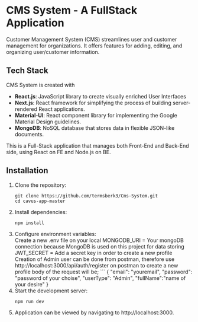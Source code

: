 # CMS System - A FullStack Application

Customer Management System (CMS) streamlines user and customer management for organizations. It offers features for adding, editing, and organizing user/customer information.

## Tech Stack

CMS System is created with
- **React.js**: JavaScript library to create visually enriched User Interfaces
- **Next.js**:  React framework for simplifying the process of building server-rendered React applications.
- **Material-UI**:  React component library for implementing the Google Material Design guidelines.
- **MongoDB**:  NoSQL database that stores data in flexible JSON-like documents.

This is a Full-Stack application that manages both Front-End and Back-End side, using React on FE and Node.js on BE.

## Installation

1. Clone the repository:
   ```
   git clone https://github.com/termsberk3/Cms-System.git
   cd cavus-app-master
   ```
2. Install dependencies:
    ```
    npm install
    ```
3. Configure environment variables:<br/>
   Create a new .env file on your local
   MONGODB_URI = Your mongoDB connection because MongoDB is used on this project for data storing
   JWT_SECRET = Add a secret key in order to create a new profile
   Creation of Admin user can be done from postman, therefore use http://localhost:3000/api/auth/register on postman to create a new profile
   body of the request will be;
       ```
   {
  "email": "youremail",
  "password": "password of your choise",
  "userType": "Admin",
  "fullName":"name of your desire"
}
4. Start the development server:
    ```
    npm run dev
    ```
5. Application can be viewed by navigating to http://localhost:3000.